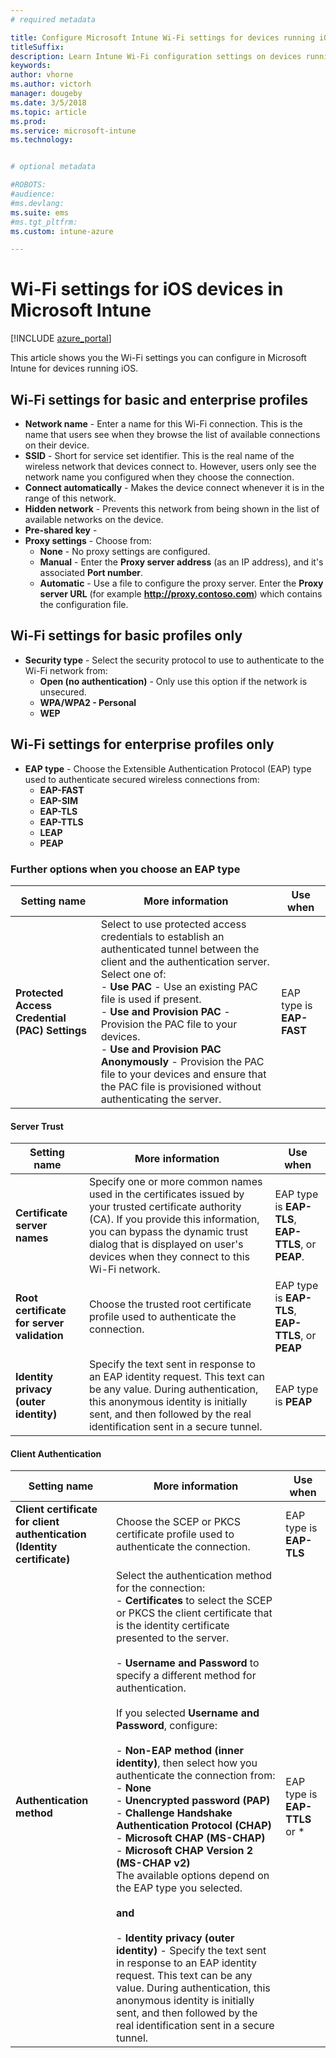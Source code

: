 ```yaml
---
# required metadata

title: Configure Microsoft Intune Wi-Fi settings for devices running iOS
titleSuffix:
description: Learn Intune Wi-Fi configuration settings on devices running iOS
keywords:
author: vhorne
ms.author: victorh
manager: dougeby
ms.date: 3/5/2018
ms.topic: article
ms.prod:
ms.service: microsoft-intune
ms.technology:


# optional metadata

#ROBOTS:
#audience:
#ms.devlang:
ms.suite: ems
#ms.tgt_pltfrm:
ms.custom: intune-azure

---
```


# Wi-Fi settings for iOS devices in Microsoft Intune

[!INCLUDE [azure_portal](./includes/azure_portal.md)]

This article shows you the Wi-Fi settings you can configure in Microsoft Intune for devices running iOS.

## Wi-Fi settings for basic and enterprise profiles

- **Network name** - Enter a name for this Wi-Fi connection. This is the name that users see when they browse the list of available connections on their device.
- **SSID** - Short for service set identifier. This is the real name of the wireless network that devices connect to. However, users only see the network name you configured when they choose the connection.
- **Connect automatically** - Makes the device connect whenever it is in the range of this network.
- **Hidden network** - Prevents this network from being shown in the list of available networks on the device.
- **Pre-shared key** - 
- **Proxy settings** - Choose from:
    - **None** - No proxy settings are configured.
    - **Manual** - Enter the **Proxy server address** (as an IP address), and it's associated **Port number**.
    - **Automatic** - Use a file to configure the proxy server. Enter the **Proxy server URL** (for example **http://proxy.contoso.com**) which contains the configuration file.

## Wi-Fi settings for basic profiles only

- **Security type** - Select the security protocol to use to authenticate to the Wi-Fi network from:
    - **Open (no authentication)** - Only use this option if the network is unsecured.
    - **WPA/WPA2 - Personal**
    - **WEP**

## Wi-Fi settings for enterprise profiles only

- **EAP type** - Choose the Extensible Authentication Protocol (EAP) type used to authenticate secured wireless connections from:
    - **EAP-FAST**
    - **EAP-SIM**
    - **EAP-TLS**
    - **EAP-TTLS**
    - **LEAP**
    - **PEAP**

### Further options when you choose an EAP type


|Setting name|More information|Use when|
|--------------|-------------|----------|
|**Protected Access Credential (PAC) Settings**|Select to use protected access credentials to establish an authenticated tunnel between the client and the authentication server. Select one of:<br>- **Use PAC** - Use an existing PAC file is used if present.<br>- **Use and Provision PAC** - Provision the PAC file to your devices.<br>- **Use and Provision PAC Anonymously** - Provision the PAC file to your devices and ensure that the PAC file is provisioned without authenticating the server.|EAP type is **EAP-FAST**|

#### Server Trust


|Setting name|More information|Use when|
|--------------|-------------|----------|
|**Certificate server names**|Specify one or more common names used in the certificates issued by your trusted certificate authority (CA). If you provide this information, you can bypass the dynamic trust dialog that is displayed on user's devices when they connect to this Wi-Fi network.|EAP type is **EAP-TLS**, **EAP-TTLS**, or **PEAP**.|
|**Root certificate for server validation**|Choose the trusted root certificate profile used to authenticate the connection. |EAP type is **EAP-TLS**, **EAP-TTLS**, or **PEAP**|
|**Identity privacy (outer identity)**|Specify the text sent in response to an EAP identity request. This text can be any value. During authentication, this anonymous identity is initially sent, and then followed by the real identification sent in a secure tunnel.|EAP type is **PEAP**|


#### Client Authentication


|                                     Setting name                                     |                                                                                                                                                                                                                                                                                                                                                                                                                                                                                                                                                                       More information                                                                                                                                                                                                                                                                                                                                                                                                                                                                                                                                                                       |                  Use when                  |
|--------------------------------------------------------------------------------------|--------------------------------------------------------------------------------------------------------------------------------------------------------------------------------------------------------------------------------------------------------------------------------------------------------------------------------------------------------------------------------------------------------------------------------------------------------------------------------------------------------------------------------------------------------------------------------------------------------------------------------------------------------------------------------------------------------------------------------------------------------------------------------------------------------------------------------------------------------------------------------------------------------------------------------------------------------------------------------------------------------------------------------------------------------------------------------------------------------------------------------------------------------------|--------------------------------------------|
| <strong>Client certificate for client authentication (Identity certificate)</strong> |                                                                                                                                                                                                                                                                                                                                                                                                                                                                                                                                       Choose the SCEP or PKCS certificate profile used to authenticate the connection.                                                                                                                                                                                                                                                                                                                                                                                                                                                                                                                                       |    EAP type is <strong>EAP-TLS</strong>    |
|                        <strong>Authentication method</strong>                        | Select the authentication method for the connection:<br>- <strong>Certificates</strong> to select the SCEP or PKCS the client certificate that is the identity certificate presented to the server.<br><br>- <strong>Username and Password</strong> to specify a different method for authentication. <br><br>If you selected <strong>Username and Password</strong>, configure:<br><br>-  <strong>Non-EAP method (inner identity)</strong>, then select how you authenticate the connection from:<br>- <strong>None</strong><br>- <strong>Unencrypted password (PAP)</strong><br>- <strong>Challenge Handshake Authentication Protocol (CHAP)</strong><br>- <strong>Microsoft CHAP (MS-CHAP)</strong><br>- <strong>Microsoft CHAP Version 2 (MS-CHAP v2)</strong><br>The available options depend on the EAP type you selected.<br><br><strong>and</strong><br><br>- <strong>Identity privacy (outer identity)</strong> - Specify the text sent in response to an EAP identity request. This text can be any value. During authentication, this anonymous identity is initially sent, and then followed by the real identification sent in a secure tunnel. | EAP type is <strong>EAP-TTLS</strong> or * |

